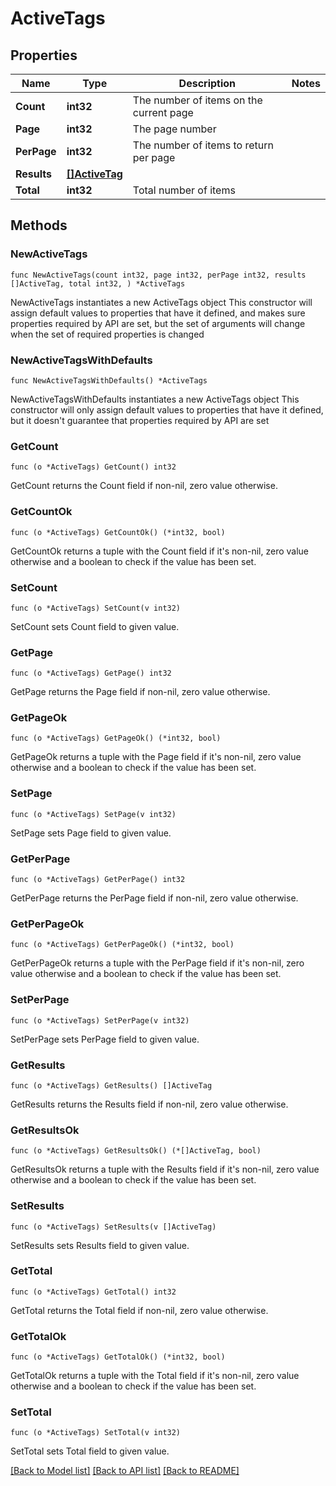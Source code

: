 # ActiveTags

## Properties

Name | Type | Description | Notes
------------ | ------------- | ------------- | -------------
**Count** | **int32** | The number of items on the current page | 
**Page** | **int32** | The page number | 
**PerPage** | **int32** | The number of items to return per page | 
**Results** | [**[]ActiveTag**](ActiveTag.md) |  | 
**Total** | **int32** | Total number of items | 

## Methods

### NewActiveTags

`func NewActiveTags(count int32, page int32, perPage int32, results []ActiveTag, total int32, ) *ActiveTags`

NewActiveTags instantiates a new ActiveTags object
This constructor will assign default values to properties that have it defined,
and makes sure properties required by API are set, but the set of arguments
will change when the set of required properties is changed

### NewActiveTagsWithDefaults

`func NewActiveTagsWithDefaults() *ActiveTags`

NewActiveTagsWithDefaults instantiates a new ActiveTags object
This constructor will only assign default values to properties that have it defined,
but it doesn't guarantee that properties required by API are set

### GetCount

`func (o *ActiveTags) GetCount() int32`

GetCount returns the Count field if non-nil, zero value otherwise.

### GetCountOk

`func (o *ActiveTags) GetCountOk() (*int32, bool)`

GetCountOk returns a tuple with the Count field if it's non-nil, zero value otherwise
and a boolean to check if the value has been set.

### SetCount

`func (o *ActiveTags) SetCount(v int32)`

SetCount sets Count field to given value.


### GetPage

`func (o *ActiveTags) GetPage() int32`

GetPage returns the Page field if non-nil, zero value otherwise.

### GetPageOk

`func (o *ActiveTags) GetPageOk() (*int32, bool)`

GetPageOk returns a tuple with the Page field if it's non-nil, zero value otherwise
and a boolean to check if the value has been set.

### SetPage

`func (o *ActiveTags) SetPage(v int32)`

SetPage sets Page field to given value.


### GetPerPage

`func (o *ActiveTags) GetPerPage() int32`

GetPerPage returns the PerPage field if non-nil, zero value otherwise.

### GetPerPageOk

`func (o *ActiveTags) GetPerPageOk() (*int32, bool)`

GetPerPageOk returns a tuple with the PerPage field if it's non-nil, zero value otherwise
and a boolean to check if the value has been set.

### SetPerPage

`func (o *ActiveTags) SetPerPage(v int32)`

SetPerPage sets PerPage field to given value.


### GetResults

`func (o *ActiveTags) GetResults() []ActiveTag`

GetResults returns the Results field if non-nil, zero value otherwise.

### GetResultsOk

`func (o *ActiveTags) GetResultsOk() (*[]ActiveTag, bool)`

GetResultsOk returns a tuple with the Results field if it's non-nil, zero value otherwise
and a boolean to check if the value has been set.

### SetResults

`func (o *ActiveTags) SetResults(v []ActiveTag)`

SetResults sets Results field to given value.


### GetTotal

`func (o *ActiveTags) GetTotal() int32`

GetTotal returns the Total field if non-nil, zero value otherwise.

### GetTotalOk

`func (o *ActiveTags) GetTotalOk() (*int32, bool)`

GetTotalOk returns a tuple with the Total field if it's non-nil, zero value otherwise
and a boolean to check if the value has been set.

### SetTotal

`func (o *ActiveTags) SetTotal(v int32)`

SetTotal sets Total field to given value.



[[Back to Model list]](../README.md#documentation-for-models) [[Back to API list]](../README.md#documentation-for-api-endpoints) [[Back to README]](../README.md)


